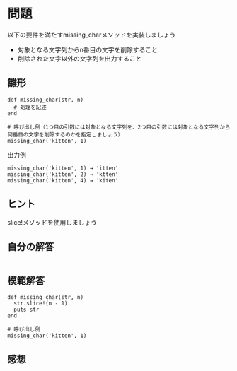 # 問題  
以下の要件を満たすmissing_charメソッドを実装しましょう  
- 対象となる文字列からn番目の文字を削除すること
- 削除された文字以外の文字列を出力すること
## 雛形  
```
def missing_char(str, n)
  # 処理を記述
end

# 呼び出し例（1つ目の引数には対象となる文字列を、2つ目の引数には対象となる文字列から何番目の文字を削除するのかを指定しましょう）
missing_char('kitten', 1)
```
出力例  
```
missing_char('kitten', 1) → 'itten'
missing_char('kitten', 2) → 'ktten'
missing_char('kitten', 4) → 'kiten'
```
## ヒント  
slice!メソッドを使用しましょう  
## 自分の解答  
```

```
## 模範解答  
```
def missing_char(str, n)
  str.slice!(n - 1)
  puts str
end

# 呼び出し例
missing_char('kitten', 1)
```
## 感想  


